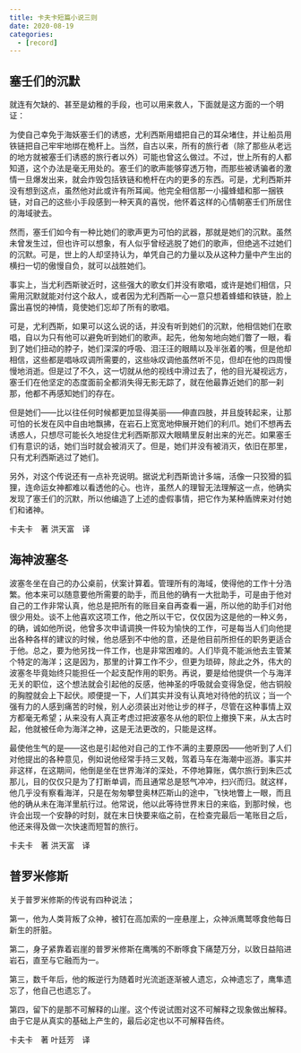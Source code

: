 ```yaml
---
title: 卡夫卡短篇小说三则
date: 2020-08-19
categories:
  - [record]
---
```


## 塞壬们的沉默

就连有欠缺的、甚至是幼稚的手段，也可以用来救人，下面就是这方面的一个明证：

为使自己幸免于海妖塞壬们的诱惑，尤利西斯用蜡把自己的耳朵堵住，并让船员用铁链把自己牢牢地绑在桅杆上。当然，自古以来，所有的旅行者（除了那些从老远的地方就被塞壬们诱惑的旅行者以外）可能也曾这么做过。不过，世上所有的人都知道，这个办法是毫无用处的。塞壬们的歌声能够穿透万物，而那些被诱骗者的激情一旦爆发出来，就会炸毁包括铁链和桅杆在内的更多的东西。可是，尤利西斯并没有想到这点，虽然他对此或许有所耳闻。他完全相信那一小撮蜂蜡和那一捆铁链，对自己的这些小手段感到一种天真的喜悦，他怀着这样的心情朝塞壬们所居住的海域驶去。

然而，塞壬们如今有一种比她们的歌声更为可怕的武器，那就是她们的沉默。虽然未曾发生过，但也许可以想象，有人似乎曾经逃脱了她们的歌声，但绝逃不过她们的沉默。可是，世上的人却坚持认为，单凭自己的力量以及从这种力量中产生出的横扫一切的傲慢自负，就可以战胜她们。

事实上，当尤利西斯驶近时，这些强大的歌女们并没有歌唱，或许是她们相信，只需用沉默就能对付这个敌人，或者因为尤利西斯一心一意只想着蜂蜡和铁链，脸上露出喜悦的神情，竟使她们忘却了所有的歌唱。

可是，尤利西斯，如果可以这么说的话，并没有听到她们的沉默，他相信她们在歌唱，自以为只有他可以避免听到她们的歌声。起先，他匆匆地向她们瞥了一眼，看到了她们扭动的脖子，她们深深的呼吸、泪汪汪的眼睛以及半张着的嘴，但是他却相信，这些都是唱咏叹调所需要的，这些咏叹调他虽然听不见，但却在他的四周慢慢地消逝。但是过了不久，这一切就从他的视线中滑过去了，他的目光凝视远方，塞壬们在他坚定的态度面前全都消失得无影无踪了，就在他最靠近她们的那一刹那，他都不再感知她们的存在。

但是她们——比以往任何时候都更加显得美丽——伸直四肢，并且旋转起来，让那可怕的长发在风中自由地飘拂，在岩石上宽宽地伸展开她们的利爪。她们不想再去诱惑人，只想尽可能长久地捉住尤利西斯那双大眼睛里反射出来的光芒。如果塞壬们有意识的话，她们当时就会被消灭了。但是，她们并没有被消灭，依旧在那里，只有尤利西斯逃过了她们。

另外，对这个传说还有一点补充说明。据说尤利西斯诡计多端，活像一只狡猾的狐狸，连命运女神都难以看透他的心。也许，虽然人的理智无法理解这一点，他确实发现了塞壬们的沉默，所以他编造了上述的虚假事情，把它作为某种盾牌来对付她们和诸神。

卡夫卡&emsp;著
洪天富&emsp;译

## 海神波塞冬

波塞冬坐在自己的办公桌前，伏案计算着。管理所有的海域，使得他的工作十分浩繁。他本来可以随意要他所需要的助手，而且他的确有一大批助手，可是由于他对自己的工作非常认真，他总是把所有的账目亲自再查看一遍，所以他的助手们对他很少用处。谈不上他喜欢这项工作，他之所以干它，仅仅因为这是他的一种义务，的确，诚如他所说，他曾多次申请调换一件较为愉快的工作，可是每当人们向他提出各种各样的建议的时候，他总感到不中他的意，还是他目前所担任的职务更适合于他。总之，要为他另找一件工作，也是非常困难的。人们毕竟不能派他去主管某个特定的海洋；这是因为，那里的计算工作不少，但更为琐碎，除此之外，伟大的波塞冬毕竟始终只能担任一个起支配作用的职务。再说，要是给他提供一个与海洋无关的职位，这个想法就会引起他的反感，他神圣的呼吸就会变得急促，他古铜般的胸膛就会上下起伏。顺便提一下，人们其实并没有认真地对待他的抗议；当一个强有力的人感到痛苦的时候，别人必须装出对他让步的样子，尽管在这种事情上双方都毫无希望；从来没有人真正考虑过把波塞冬从他的职位上撤换下来，从太古时起，他就被任命为海洋之神，这是无法更改的，只能是这样。

最使他生气的是——这也是引起他对自己的工作不满的主要原因——他听到了人们对他提出的各种意见，例如说他经常手持三叉戟，驾着马车在海潮中巡游。事实并非这样，在这期间，他倒是坐在世界海洋的深处，不停地算账，偶尔旅行到朱匹忒那儿，目的仅仅只是为了打断单调，而且通常总是怒气冲冲，扫兴而归。就这样，他几乎没有察看海洋，只是在匆匆攀登奥林匹斯山的途中，飞快地瞥上一眼，而且他的确从未在海洋里航行过。他常说，他以此等待世界末日的来临，到那时候，也许会出现一个安静的时刻，就在末日快要来临之前，在检查完最后一笔账目之后，他还来得及做一次快速而短暂的旅行。

卡夫卡&emsp;著
洪天富&emsp;译

## 普罗米修斯

关于普罗米修斯的传说有四种说法；

第一，他为人类背叛了众神，被钉在高加索的一座悬崖上，众神派鹰鹫啄食他每日新生的肝脏。

第二，身子紧靠着岩崖的普罗米修斯在鹰嘴的不断啄食下痛楚万分，以致日益陷进岩石，直至与它融而为一。

第三，数千年后，他的叛逆行为随着时光流逝逐渐被人遗忘，众神遗忘了，鹰隼遗忘了，他自己也遗忘了。

第四，留下的是那不可解释的山崖。这个传说试图对这不可解释之现象做出解释。由于它是从真实的基础上产生的，最后必定也以不可解释告终。

卡夫卡&emsp;著
叶廷芳&emsp;译
